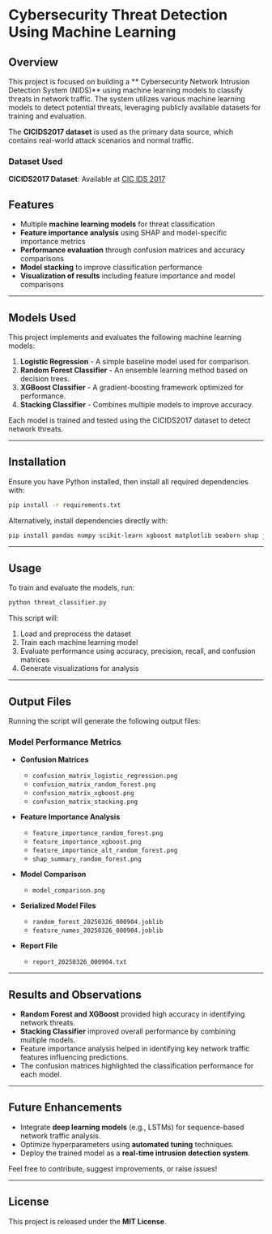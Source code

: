 # Cybersecurity Threat Detection Using Machine Learning

## Overview
This project is focused on building a ** Cybersecurity Network Intrusion Detection System (NIDS)** using machine learning models to classify threats in network traffic. The system utilizes various machine learning models to detect potential threats, leveraging publicly available datasets for training and evaluation.

The **CICIDS2017 dataset** is used as the primary data source, which contains real-world attack scenarios and normal traffic.

### Dataset Used
**CICIDS2017 Dataset**: Available at [CIC IDS 2017](https://www.unb.ca/cic/datasets/ids.html)

## Features
- Multiple **machine learning models** for threat classification
- **Feature importance analysis** using SHAP and model-specific importance metrics
- **Performance evaluation** through confusion matrices and accuracy comparisons
- **Model stacking** to improve classification performance
- **Visualization of results** including feature importance and model comparisons

---
## Models Used
This project implements and evaluates the following machine learning models:

1. **Logistic Regression** - A simple baseline model used for comparison.
2. **Random Forest Classifier** - An ensemble learning method based on decision trees.
3. **XGBoost Classifier** - A gradient-boosting framework optimized for performance.
4. **Stacking Classifier** - Combines multiple models to improve accuracy.

Each model is trained and tested using the CICIDS2017 dataset to detect network threats.

---
## Installation
Ensure you have Python installed, then install all required dependencies with:

```bash
pip install -r requirements.txt
```

Alternatively, install dependencies directly with:
```bash
pip install pandas numpy scikit-learn xgboost matplotlib seaborn shap joblib
```

---
## Usage
To train and evaluate the models, run:

```bash
python threat_classifier.py
```

This script will:
1. Load and preprocess the dataset
2. Train each machine learning model
3. Evaluate performance using accuracy, precision, recall, and confusion matrices
4. Generate visualizations for analysis

---
## Output Files
Running the script will generate the following output files:

### Model Performance Metrics
- **Confusion Matrices**
  - `confusion_matrix_logistic_regression.png`
  - `confusion_matrix_random_forest.png`
  - `confusion_matrix_xgboost.png`
  - `confusion_matrix_stacking.png`

- **Feature Importance Analysis**
  - `feature_importance_random_forest.png`
  - `feature_importance_xgboost.png`
  - `feature_importance_alt_random_forest.png`
  - `shap_summary_random_forest.png`

- **Model Comparison**
  - `model_comparison.png`

- **Serialized Model Files**
  - `random_forest_20250326_000904.joblib`
  - `feature_names_20250326_000904.joblib`

- **Report File**
  - `report_20250326_000904.txt`

---
## Results and Observations
- **Random Forest and XGBoost** provided high accuracy in identifying network threats.
- **Stacking Classifier** improved overall performance by combining multiple models.
- Feature importance analysis helped in identifying key network traffic features influencing predictions.
- The confusion matrices highlighted the classification performance for each model.

---
## Future Enhancements
- Integrate **deep learning models** (e.g., LSTMs) for sequence-based network traffic analysis.
- Optimize hyperparameters using **automated tuning** techniques.
- Deploy the trained model as a **real-time intrusion detection system**.



Feel free to contribute, suggest improvements, or raise issues!

---
## License
This project is released under the **MIT License**.

